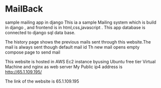 # MailBack
sample mailing app in django
This ia a sample Mailing system  which is build in django , and frontend is in html,css,javascript  . This app database is connected to django sql data base.

The history page shows the previous mails sent through this website.The mail is always sent though default mail id
Th new mail opens empty compose page to send mail

This website is hosted in AWS Ec2 instance byusing Ubuntu free tier Virtual Machine and nginx as web server
My Public ip4 address is http://65.1.109.195/

The link of the website is 65.1.109.195

